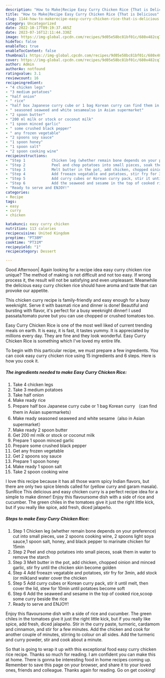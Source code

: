 ```yaml
---
description: "How to Make|Recipe Easy Curry Chicken Rice {That is Delicious"
title: "How to Make|Recipe Easy Curry Chicken Rice {That is Delicious"
slug: 1144-how-to-makerecipe-easy-curry-chicken-rice-that-is-delicious
category: Uncategorized
date: 2022-10-17T09:19:37.465Z
date: 2023-07-16T12:11:44.330Z
image: https://img-global.cpcdn.com/recipes/9d05e58bc81bf01c/680x482cq70/easy-curry-chicken-rice-recipe-main-photo.jpg
hideToc: false
enableToc: true
enableTocContent: false
thumbnail: https://img-global.cpcdn.com/recipes/9d05e58bc81bf01c/680x482cq70/easy-curry-chicken-rice-recipe-main-photo.jpg
cover: https://img-global.cpcdn.com/recipes/9d05e58bc81bf01c/680x482cq70/easy-curry-chicken-rice-recipe-main-photo.jpg
author: Admin
authorAv: notfound
ratingvalue: 3.1
reviewcount: 16
recipeingredient:
- "4 chicken legs"
- "3 medium potatoes"
- "half onion"
- " rice"
- "half box Japanese curry cube or 1 bag Korean curry can find them in Asian supermarkets"
- " seasoned seaweed and white sesamealso in Asian supermarket"
- "2 spoon butter"
- "200 ml milk or stock or coconut milk"
- "1 spoon minced garlic"
- " some crushed black pepper"
- " any frozen vegetable"
- "2 spoons soy sauce"
- "1 spoon honey"
- "1 spoon salt"
- "2 spoon cooking wine"
recipeinstructions:
- "Step 1            Chicken leg (whether remain bone depends on your preference) cut into small pieces, use 2 spoons cooking wine, 2 spoons light soya sauce,1 spoon salt, honey, and black pepper to marinate chicken for 15min"
- "Step 2            Peel and chop potatoes into small pieces, soak them in water to remove the starch"
- "Step 3            Melt butter in the pot, add chicken, chopped oinion and minced garlic, stir fry until the chicken skin become golden"
- "Step 4            Add froeazn vegatable and potatoes, stir fry for 3min, add stock (or milk)and water cover the chicken"
- "Step 5            Add curry cubes or Korean curry pack, stir it until melt, then cover the lid, stew for 10min until potatoes become soft"
- "Step 6            Add the seaweed and sesame in the top of cooked rice,scoop some curry beside the rice"
- "Ready to serve and ENJOY!"
categories:
- Recipe
tags:
- easy
- curry
- chicken

katakunci: easy curry chicken 
nutrition: 113 calories
recipecuisine: United Kingdom
preptime: "PT38M"
cooktime: "PT31M"
recipeyield: "1"
recipecategory: Dessert

---
```



Good Afternoon| Again looking for a recipe idea easy curry chicken rice unique? The method of making is not difficult and not too easy. If wrong process it, the result will not be satisfying and even unpleasant. Meanwhile the delicious easy curry chicken rice should have aroma and taste that can provoke our appetite.





This chicken curry recipe is family-friendly and easy enough for a busy weeknight. Serve it with basmati rice and dinner is done! Beautiful and bursting with flavor, it&#39;s perfect for a busy weeknight dinner! I used passata/tomato puree but you can use chopped or crushed tomatoes too.

Easy Curry Chicken Rice is one of the most well liked of current trending meals on earth. It is easy, it is fast, it tastes yummy. It is appreciated by millions every day. They are fine and they look wonderful. Easy Curry Chicken Rice is something which I've loved my entire life.


To begin with this particular recipe, we must prepare a few ingredients. You can cook easy curry chicken rice using 15 ingredients and 6 steps. Here is how you cook it.

<!--inarticleads1-->

##### The ingredients needed to make Easy Curry Chicken Rice:

1. Take 4 chicken legs
1. Take 3 medium potatoes
1. Take half onion
1. Make ready  rice
1. Prepare half box Japanese curry cube or 1 bag Korean curry （can find them in Asian supermarkets）
1. Make ready  seasoned seaweed and white sesame（also in Asian supermarket）
1. Make ready 2 spoon butter
1. Get 200 ml milk or stock or coconut milk
1. Prepare 1 spoon minced garlic
1. Prepare  some crushed black pepper
1. Get  any frozen vegetable
1. Get 2 spoons soy sauce
1. Prepare 1 spoon honey
1. Make ready 1 spoon salt
1. Take 2 spoon cooking wine


I love this recipe because it has all those warm spicy Indian flavors, but there are only two spice blends called for (yellow curry and garam masala). SunRice This delicious and easy chicken curry is a perfect recipe idea for a simple to make dinner! Enjoy this flavoursome dish with a side of rice and cucumber. The green chiles in the tomatoes give it just the right little kick, but if you really like spice, add fresh, diced jalapeño. 

<!--inarticleads2-->

##### Steps to make Easy Curry Chicken Rice:

1. Step 1            Chicken leg (whether remain bone depends on your preference) cut into small pieces, use 2 spoons cooking wine, 2 spoons light soya sauce,1 spoon salt, honey, and black pepper to marinate chicken for 15min
1. Step 2            Peel and chop potatoes into small pieces, soak them in water to remove the starch
1. Step 3            Melt butter in the pot, add chicken, chopped oinion and minced garlic, stir fry until the chicken skin become golden
1. Step 4            Add froeazn vegatable and potatoes, stir fry for 3min, add stock (or milk)and water cover the chicken
1. Step 5            Add curry cubes or Korean curry pack, stir it until melt, then cover the lid, stew for 10min until potatoes become soft
1. Step 6            Add the seaweed and sesame in the top of cooked rice,scoop some curry beside the rice
1. Ready to serve and ENJOY!

Enjoy this flavoursome dish with a side of rice and cucumber. The green chiles in the tomatoes give it just the right little kick, but if you really like spice, add fresh, diced jalapeño. Stir in the curry paste, turmeric, cardamom and cinnamon, and stir for a few minutes. Add the chicken and cook for another couple of minutes, stirring to colour on all sides. Add the turmeric and curry powder, stir and cook about a minute. 

So that is going to wrap it up with this exceptional food easy curry chicken rice recipe. Thanks so much for reading. I am confident you can make this at home. There is gonna be interesting food in home recipes coming up. Remember to save this page on your browser, and share it to your loved ones, friends and colleague. Thanks again for reading. Go on get cooking!
